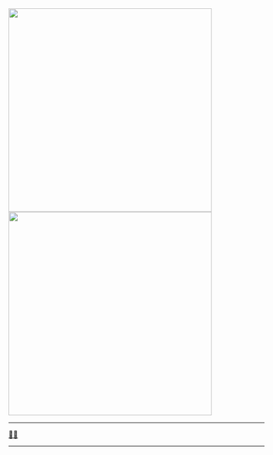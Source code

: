 <div style="display: flex;">
<a href="https://github.com/quackNicolas">
<img width="400px" src="https://github-readme-stats.vercel.app/api?username=quackNicolas&show_icons=true&theme=dracula&include_all_commits=true&count_private=true">
<img width="400px" src="https://github-readme-stats.vercel.app/api/top-langs/?username=quackNicolas&layout=compact">
 </div>
 <hr>
 🗿🍷
 <hr>

